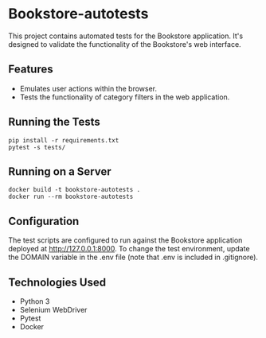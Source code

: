 # Bookstore-autotests

This project contains automated tests for the Bookstore application. It's designed to validate the functionality of the Bookstore's web interface.

## Features
- Emulates user actions within the browser.
- Tests the functionality of category filters in the web application.

## Running the Tests
```shell
pip install -r requirements.txt
pytest -s tests/
```

## Running on a Server
```shell
docker build -t bookstore-autotests .
docker run --rm bookstore-autotests
```

## Configuration
The test scripts are configured to run against the Bookstore application deployed at http://127.0.0.1:8000. 
To change the test environment, update the DOMAIN variable in the .env file 
(note that .env is included in .gitignore).

## Technologies Used
- Python 3
- Selenium WebDriver
- Pytest
- Docker